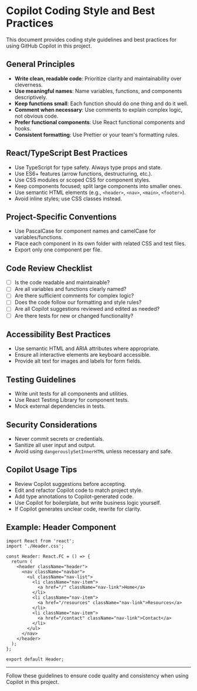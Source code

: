 # Copilot Coding Style and Best Practices

This document provides coding style guidelines and best practices for using GitHub Copilot in this project.

## General Principles
- **Write clean, readable code**: Prioritize clarity and maintainability over cleverness.
- **Use meaningful names**: Name variables, functions, and components descriptively.
- **Keep functions small**: Each function should do one thing and do it well.
- **Comment when necessary**: Use comments to explain complex logic, not obvious code.
- **Prefer functional components**: Use React functional components and hooks.
- **Consistent formatting**: Use Prettier or your team's formatting rules.

## React/TypeScript Best Practices
- Use TypeScript for type safety. Always type props and state.
- Use ES6+ features (arrow functions, destructuring, etc.).
- Use CSS modules or scoped CSS for component styles.
- Keep components focused; split large components into smaller ones.
- Use semantic HTML elements (e.g., `<header>`, `<nav>`, `<main>`, `<footer>`).
- Avoid inline styles; use CSS classes instead.

## Project-Specific Conventions
- Use PascalCase for component names and camelCase for variables/functions.
- Place each component in its own folder with related CSS and test files.
- Export only one component per file.

## Code Review Checklist
- [ ] Is the code readable and maintainable?
- [ ] Are all variables and functions clearly named?
- [ ] Are there sufficient comments for complex logic?
- [ ] Does the code follow our formatting and style rules?
- [ ] Are all Copilot suggestions reviewed and edited as needed?
- [ ] Are there tests for new or changed functionality?

## Accessibility Best Practices
- Use semantic HTML and ARIA attributes where appropriate.
- Ensure all interactive elements are keyboard accessible.
- Provide alt text for images and labels for form fields.

## Testing Guidelines
- Write unit tests for all components and utilities.
- Use React Testing Library for component tests.
- Mock external dependencies in tests.

## Security Considerations
- Never commit secrets or credentials.
- Sanitize all user input and output.
- Avoid using `dangerouslySetInnerHTML` unless necessary and safe.

## Copilot Usage Tips
- Review Copilot suggestions before accepting.
- Edit and refactor Copilot code to match project style.
- Add type annotations to Copilot-generated code.
- Use Copilot for boilerplate, but write business logic yourself.
- If Copilot generates unclear code, rewrite for clarity.

## Example: Header Component
```tsx
import React from 'react';
import './Header.css';

const Header: React.FC = () => {
  return (
    <header className="header">
      <nav className="navbar">
        <ul className="nav-list">
          <li className="nav-item">
            <a href="/" className="nav-link">Home</a>
          </li>
          <li className="nav-item">
            <a href="/resources" className="nav-link">Resources</a>
          </li>
          <li className="nav-item">
            <a href="/contact" className="nav-link">Contact</a>
          </li>
        </ul>
      </nav>
    </header>
  );
};

export default Header;
```

---

Follow these guidelines to ensure code quality and consistency when using Copilot in this project.
